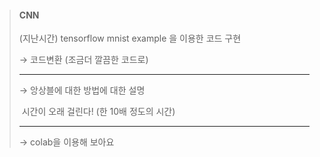 > #### CNN
>
> (지난시간) tensorflow mnist example 을 이용한 코드 구현
>
> → 코드변환 (조금더 깔끔한 코드로)
>
> ----
>
> → 앙상블에 대한 방법에 대한 설명 
>
> ​	 시간이 오래 걸린다! (한 10배 정도의 시간)
>
> ----
>
> → colab을 이용해 보아요 